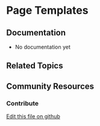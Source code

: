 # Page Templates

## Documentation

* No documentation yet

## Related Topics


## Community Resources


### Contribute

[Edit this file on github](https://github.com/olafk/controlpanel-documentation-docs/blob/master/md/73en/com_liferay_layout_page_template_admin_web_portlet_LayoutPageTemplatesPortlet/page-templates.md)
